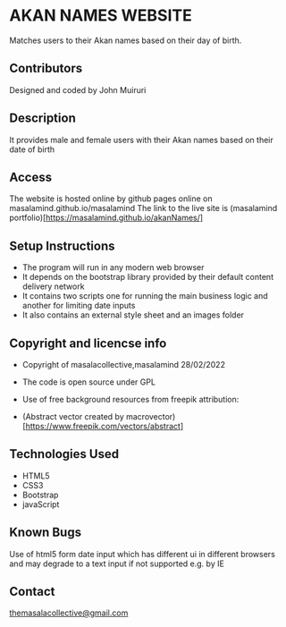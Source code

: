 # AKAN NAMES WEBSITE 
Matches users to their Akan names based on their day of birth.


## Contributors
Designed and coded by John Muiruri 

## Description
It provides male and female users with their Akan names based on their date of birth

## Access 
The website is hosted online by github pages online on masalamind.github.io/masalamind 
The link to the live site is 
(masalamind portfolio)[https://masalamind.github.io/akanNames/]

## Setup Instructions 
- The program will run in any modern web browser
- It depends on the bootstrap library provided by their default content delivery network 
- It contains two scripts one for running the main business logic and another for limiting date inputs 
- It also contains an external style sheet and an images folder

## Copyright and licencse info
- Copyright of masalacollective,masalamind 
28/02/2022

- The code is open source under GPL 

- Use of free background resources from freepik
attribution: 

- (Abstract vector created by macrovector)[https://www.freepik.com/vectors/abstract]

## Technologies Used
- HTML5
- CSS3
- Bootstrap
- javaScript

## Known Bugs
Use of html5 form date input which has different ui in different browsers and may degrade to a text input if not supported e.g. by IE


## Contact 

themasalacollective@gmail.com


